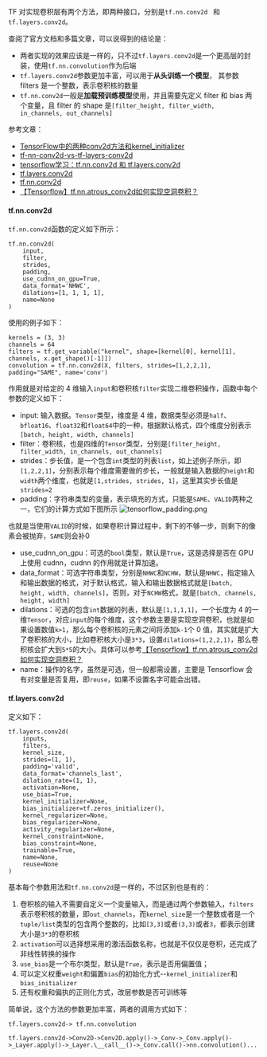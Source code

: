 
TF 对实现卷积层有两个方法，即两种接口，分别是`tf.nn.conv2d ` 和` tf.layers.conv2d`。

查阅了官方文档和多篇文章，可以说得到的结论是：
- 两者实现的效果应该是一样的，只不过`tf.layers.conv2d`是一个更高层的封装，使用`tf.nn.convolution`作为后端
- `tf.layers.conv2d`参数更加丰富，可以用于**从头训练一个模型**， 其参数 filters 是一个整数，表示卷积核的数量
- `tf.nn.conv2d`一般是**加载预训练模型**使用，并且需要先定义 filter 和 bias 两个变量，且 filter 的 shape 是`[filter_height, filter_width, in_channels, out_channels]`


参考文章：

- [TensorFlow中的两种conv2d方法和kernel_initializer](https://www.cnblogs.com/wxshi/p/8734715.html)
- [tf-nn-conv2d-vs-tf-layers-conv2d](https://stackoverflow.com/questions/42785026/tf-nn-conv2d-vs-tf-layers-conv2d)
- [tensorflow学习：tf.nn.conv2d 和 tf.layers.conv2d](https://blog.csdn.net/wanglitao588/article/details/77162351)
- [tf.layers.conv2d](https://www.tensorflow.org/api_docs/python/tf/layers/conv2d)
- [tf.nn.conv2d](https://www.tensorflow.org/api_docs/python/tf/nn/conv2d)
- [【Tensorflow】tf.nn.atrous_conv2d如何实现空洞卷积？](https://blog.csdn.net/mao_xiao_feng/article/details/77924003)

#### tf.nn.conv2d

`tf.nn.conv2d`函数的定义如下所示：
```
tf.nn.conv2d(
    input,
    filter,
    strides,
    padding,
    use_cudnn_on_gpu=True,
    data_format='NHWC',
    dilations=[1, 1, 1, 1],
    name=None
)
```
使用的例子如下：

```
kernels = (3, 3)
channels = 64
filters = tf.get_variable("kernel", shape=[kernel[0], kernel[1], channels, x.get_shape()[-1]])
convolution = tf.nn.conv2d(X, filters, strides=[1,2,2,1], padding="SAME", name='conv')
```


作用就是对给定的 4 维输入`input`和卷积核`filter`实现二维卷积操作，函数中每个参数的定义如下：
- input: 输入数据。`Tensor`类型，维度是 4 维，数据类型必须是`half`、`bfloat16`、`float32`和`float64`中的一种，根据默认格式，四个维度分别表示`[batch, height, width, channels]`
- filter：卷积核，也是四维的`Tensor`类型，分别是`[filter_height, filter_width, in_channels, out_channels]`
- strides：步长值，是一个包含`int`类型的列表`list`，如上述例子所示，即`[1,2,2,1]`，分别表示每个维度需要做的步长，一般就是输入数据的`height`和`width`两个维度，也就是`[1,strides, strides, 1]`，这里其实步长值是`strides=2`
- padding：字符串类型的变量，表示填充的方式，只能是`SAME`、`VALID`两种之一，它们的计算方式如下图所示
![tensorflow_padding.png](WEBRESOURCE3218efd96eac82f683cbb00ce08fb626)

也就是当使用`VALID`的时候，如果卷积计算过程中，剩下的不够一步，则剩下的像素会被抛弃，`SAME`则会补0

- use_cudnn_on_gpu：可选的`bool`类型，默认是`True`，这是选择是否在 GPU 上使用 cudnn，cudnn 的作用就是计算加速。
- data_format：可选字符串类型，分别是`NHWC`和`NCHW`，默认是`NHWC`，指定输入和输出数据的格式，对于默认格式，输入和输出数据格式就是`[batch, height, width, channels]`，否则，对于`NCHW`格式，就是`[batch, channels, height, width]`
- dilations：可选的包含`int`数据的列表，默认是`[1,1,1,1]`，一个长度为 4 的一维`Tensor`，对应`input`的每个维度，这个参数主要是实现空洞卷积，也就是如果设置数值`k>1`，那么每个卷积核的元素之间将添加`k-1`个 0 值，其实就是扩大了卷积核的大小，比如卷积核大小是`3*3`，设置`dilations=(1,2,2,1)`，那么卷积核会扩大到`5*5`的大小。具体可以参考[【Tensorflow】tf.nn.atrous_conv2d如何实现空洞卷积？](https://blog.csdn.net/mao_xiao_feng/article/details/77924003)
- name：操作的名字，虽然是可选，但一般都需设置，主要是 Tensorflow 会有对变量是否复用，即`reuse`，如果不设置名字可能会出错。



#### tf.layers.conv2d

定义如下：

```
tf.layers.conv2d(
    inputs,
    filters,
    kernel_size,
    strides=(1, 1),
    padding='valid',
    data_format='channels_last',
    dilation_rate=(1, 1),
    activation=None,
    use_bias=True,
    kernel_initializer=None,
    bias_initializer=tf.zeros_initializer(),
    kernel_regularizer=None,
    bias_regularizer=None,
    activity_regularizer=None,
    kernel_constraint=None,
    bias_constraint=None,
    trainable=True,
    name=None,
    reuse=None
)
```
基本每个参数用法和`tf.nn.conv2d`是一样的，不过区别也是有的：

1. 卷积核的输入不需要自定义一个变量输入，而是通过两个参数输入，`filters`表示卷积核的数量，即`out_channels`，而`kernel_size`是一个整数或者是一个`tuple/list`类型的包含两个整数的，比如`[3,3]`或者`(3,3)`或者`3`，都表示创建大小是`3*3`的卷积核
2. `activation`可以选择想采用的激活函数名称，也就是不仅仅是卷积，还完成了非线性转换的操作
3. `use_bias`是一个布尔类型，默认是`True`，表示是否用偏置值；
4. 可以定义权重`weight`和偏置`bias`的初始化方式--`kernel_initializer`和`bias_initializer`
5. 还有权重和偏执的正则化方式，改层参数是否可训练等

简单说，这个方法的参数更加丰富，两者的调用方式如下：


```
tf.layers.conv2d-> tf.nn.convolution

tf.layers.conv2d->Conv2D->Conv2D.apply()->_Conv->_Conv.apply()->_Layer.apply()->_Layer.\__call__()->_Conv.call()->nn.convolution()...
```


